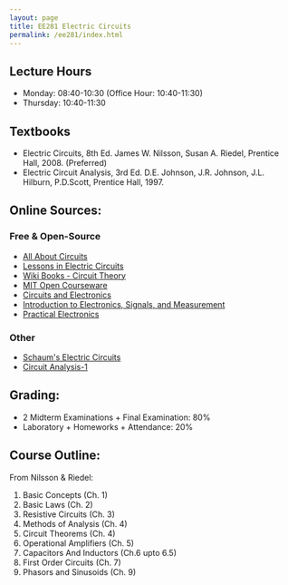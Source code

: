 ```yaml
---
layout: page
title: EE281 Electric Circuits
permalink: /ee281/index.html
---
```


## Lecture Hours

- Monday: 08:40-10:30 (Office Hour: 10:40-11:30)
- Thursday: 10:40-11:30

## Textbooks

- Electric Circuits, 8th Ed. James W. Nilsson, Susan A. Riedel, Prentice Hall, 2008. (Preferred)
- Electric Circuit Analysis, 3rd Ed. D.E. Johnson, J.R. Johnson, J.L. Hilburn, P.D.Scott, Prentice Hall, 1997.

## Online Sources: 

### Free & Open-Source
- [All About Circuits](http://www.allaboutcircuits.com/vol_1/)
- [Lessons in Electric Circuits](http://www.faqs.org/docs/electric/)
- [Wiki Books - Circuit Theory](http://www.faqs.org/docs/electric/)
- [MIT Open Courseware](http://ocw.mit.edu/index.htm)
 - [Circuits and Electronics](http://ocw.mit.edu/courses/electrical-engineering-and-computer-science/6-002-circuits-and-electronics-spring-2007/index.htm)
 - [Introduction to Electronics, Signals, and Measurement](http://ocw.mit.edu/courses/electrical-engineering-and-computer-science/6-071j-introduction-to-electronics-signals-and-measurement-spring-2006/index.htm)
 - [Practical Electronics](http://ocw.mit.edu/courses/special-programs/sp-764-practical-electronics-fall-2004/)

### Other
- [Schaum's Electric Circuits](http://accessengineeringlibrary.com/browse/schaums-outline-of-electric-circuits-sixth-edition)
- [Circuit Analysis-1](http://www.ece.ubc.ca/~shahriar/eece251.html)

## Grading: 

- 2 Midterm Examinations + Final Examination: 80%
- Laboratory + Homeworks + Attendance: 20% 

## Course Outline:
From Nilsson & Riedel:

1. Basic Concepts (Ch. 1)
2. Basic Laws (Ch. 2)
3. Resistive Circuits (Ch. 3)
4. Methods of Analysis (Ch. 4)
5. Circuit Theorems (Ch. 4)
6. Operational Amplifiers (Ch. 5)
7. Capacitors And Inductors (Ch.6 upto 6.5)
8. First Order Circuits (Ch. 7)
9. Phasors and Sinusoids (Ch. 9)
